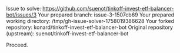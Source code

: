 Issue to solve: https://github.com/suenot/tinkoff-invest-etf-balancer-bot/issues/3
Your prepared branch: issue-3-1507cb69
Your prepared working directory: /tmp/gh-issue-solver-1758019386628
Your forked repository: konard/tinkoff-invest-etf-balancer-bot
Original repository (upstream): suenot/tinkoff-invest-etf-balancer-bot

Proceed.